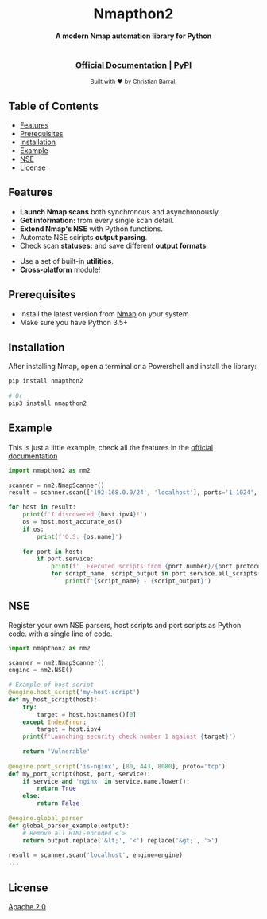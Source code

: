 <h1 align="center">Nmapthon2</h1>

<div align="center">
  <strong>A modern Nmap automation library for Python</strong>
</div>

<br />

<div align="center">
  <h3>
    <a href="https://nmapthon2.readthedocs.io/en/latest/">
      Official Documentation
    </a>
    <span> | </span>
    <a href="https://pypi.org/project/nmapthon2/">
      PyPI
    </a>
  </h3>
</div>

<div align="center">
  <sub> Built with ❤︎ by Christian Barral.
</div>

## Table of Contents
- [Features](#features)
- [Prerequisites](#prerequisites)
- [Installation](#installation)
- [Example](#example)
- [NSE](#nse)
- [License](#license)

## Features
- __Launch Nmap scans__ both synchronous and asynchronously.
- __Get information:__ from every single scan detail.
- __Extend Nmap's NSE__ with Python functions.
- Automate NSE sciripts __output parsing__.
- Check scan __statuses:__ and save different __output formats__.
<!-- - Register NSE __event hooks__. -->
- Use a set of built-in __utilities__.
- __Cross-platform__ module!
  
## Prerequisites
- Install the latest version from <a href="https://nmap.org/">Nmap</a> on your system
- Make sure you have Python 3.5+
  
## Installation
After installing Nmap, open a terminal or a Powershell and install the library:
```bash
pip install nmapthon2
  
# Or
pip3 install nmapthon2
```

## Example
This is just a little example, check all the features in the <a href="https://nmapthon2.readthedocs.io/en/latest/">official documentation</a>
```python
import nmapthon2 as nm2
  
scanner = nm2.NmapScanner()
result = scanner.scan(['192.168.0.0/24', 'localhost'], ports='1-1024', arguments='-sS -sV')

for host in result:
    print(f'I discovered {host.ipv4}!')
    os = host.most_accurate_os()
    if os:
        print(f'O.S: {os.name}')
    
    for port in host:
        if port.service:
            print(f'  Executed scripts from {port.number}/{port.protocol})')
            for script_name, script_output in port.service.all_scripts():
                print(f'{script_name} - {script_output}')
```

## NSE
Register your own NSE parsers, host scripts and port scripts as Python code. with a single line of code.

```python
import nmapthon2 as nm2

scanner = nm2.NmapScanner()
engine = nm2.NSE()
  
# Example of host script
@engine.host_script('my-host-script')
def my_host_script(host):
    try:
        target = host.hostnames()[0]
    except IndexError:
        target = host.ipv4
    print(f'Launching security check number 1 against {target}')
    
    return 'Vulnerable'
  
@engine.port_script('is-nginx', [80, 443, 8080], proto='tcp')
def my_port_script(host, port, service):
    if service and 'nginx' in service.name.lower():
        return True
    else:
        return False
  
@engine.global_parser
def global_parser_example(output):
    # Remove all HTML-encoded < >
    return output.replace('&lt;', '<').replace('&gt;', '>')
  
result = scanner.scan('localhost', engine=engine)
...
```

## License
[Apache 2.0](https://www.apache.org/licenses/LICENSE-2.0)
